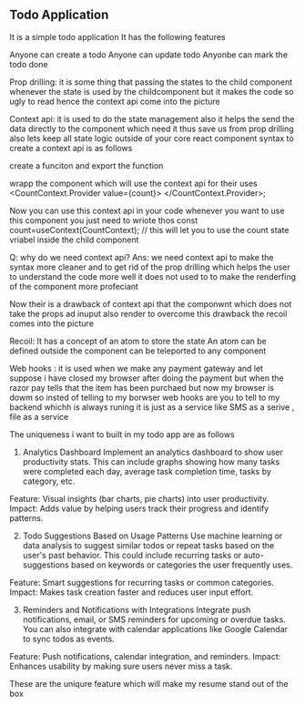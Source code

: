 ## Todo Application
It is a simple todo application
It has the following features

Anyone can create a todo
Anyone can update todo
Anyonbe can mark the todo done

Prop drilling: it is some thing that passing the states to the child component whenever the state is used by the childcomponent but it makes the code so ugly to read hence the context api come into the picture 

Context api: it is used to do the state management also it helps the send the data directly to the component which need it thus save us from prop drilling  also lets keep all state logic outside of your core react component
syntax to create a context api is as follows


create a funciton and export the function 

wrapp the component which will use the context api for their uses 
<CountContext.Provider value={count}>
  <Count setCount={SetCount}>
</CountContext.Provider>;

Now you can use this context api in your code whenever you want to use this component you just need to wriote thos
const count=useContext(CountContext); // this will let you to use the count state vriabel inside the child component


Q: why do we need context api?
Ans: we need context api to make the syntax more cleaner and to get rid of the prop drilling which helps the user to understand the code more well it does not used to to make the renderfing of the component more profeciant 


  Now their is a drawback of context api that the componwnt which does not take the props ad inuput also render to overcome this drawback the recoil comes into the picture

Recoil:  It has a concept of an atom to store the state
An atom can be defined outside the component
can be teleported to any component

Web hooks : it is used when we make any payment gateway and let suppose i have closed my browser after doing the payment but when the razor pay tells that the item has been purchaed but now my browser is dowm so insted of telling to my borwser web hooks are you to tell to my backend whichh is always runing
it is just as a service like SMS as a serive , file as a service 










The uniqueness i want to built in my todo app are as follows

1. Analytics Dashboard
Implement an analytics dashboard to show user productivity stats. This can include graphs showing how many tasks were completed each day, average task completion time, tasks by category, etc.

Feature: Visual insights (bar charts, pie charts) into user productivity.
Impact: Adds value by helping users track their progress and identify patterns.


2. Todo Suggestions Based on Usage Patterns
Use machine learning or data analysis to suggest similar todos or repeat tasks based on the user's past behavior. This could include recurring tasks or auto-suggestions based on keywords or categories the user frequently uses.

Feature: Smart suggestions for recurring tasks or common categories.
Impact: Makes task creation faster and reduces user input effort.


3. Reminders and Notifications with Integrations
Integrate push notifications, email, or SMS reminders for upcoming or overdue tasks. You can also integrate with calendar applications like Google Calendar to sync todos as events.

Feature: Push notifications, calendar integration, and reminders.
Impact: Enhances usability by making sure users never miss a task.

These are the uniqure feature which will make my resume stand out of the box
